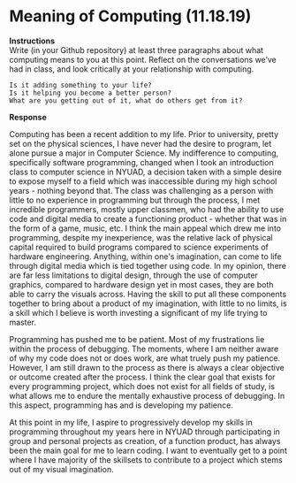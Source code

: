  # Meaning of Computing (11.18.19)
 
 **Instructions**<br>
 Write (in your Github repository) at least three paragraphs about what computing means to you at this point. Reflect on the conversations we’ve had in class, and look critically at your relationship with computing.
 
    Is it adding something to your life?
    Is it helping you become a better person?
    What are you getting out of it, what do others get from it?
    
 **Response**
 
 Computing has been a recent addition to my life. Prior to university, pretty set on the physical sciences, 
 I have never had the desire to program, let alone pursue a major in Computer Science.
 My indifference to computing, specifically software programming, changed when I took an introduction 
 class to computer science in NYUAD, a decision taken with a simple desire to expose myself to a field which was inaccessible
 during my high school years - nothing beyond that. The class was challenging as a person with little to no experience in 
 programming but through the process, I met incredible programmers, mostly upper classmen, who had the ability to use code
 and digital media to create a functioning product - whether that was in the form of a game, music, etc. I think the main appeal 
 which drew me into programming, despite my inexperience, was the relative lack of physical capital required to build programs compared to science experiments of hardware engineering. Anything, within one's imagination, can come to life through digital media which is tied together using code. In my opinion, there are far less limitations to digital design, through the use of computer graphics, compared to hardware design yet in most cases, they are both able to carry the visuals across. Having the skill to put all these components together to bring about a product of my imagination, with little to no limits, is a skill which I believe is worth investing a significant of my life trying to master. 

Programming has pushed me to be patient. Most of my frustrations lie within the process of debugging. The moments, where I am neither aware of why my code does not or does work, are what truely push my patience. However, I am still drawn to the process as there is always a clear objective or outcome created after the process. I think the clear goal that exists for every programming project, which does not exist for all fields of study, is what allows me to endure the mentally exhaustive process of debugging. In this aspect, programming has and is developing my patience.
 
 At this point in my life, I aspire to progressively develop my skills in programming throughout my years here in NYUAD through participating in group and personal projects as creation, of a function product, has always been the main goal for me to learn coding. I want to eventually get to a point where I have majority of the skillsets to contribute to a project which stems out of my visual imagination. 
